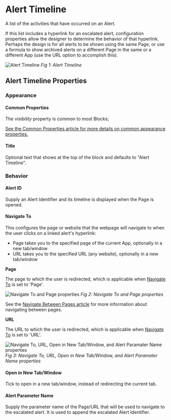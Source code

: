 # Alert Timeline

A list of the activities that have occurred on an Alert.

If this list includes a hyperlink for an escalated alert, configuration properties allow the designer to determine the behavior of that hyperlink. Perhaps the design is for all alerts to be shown using the same Page, or use a formula to show archived alerts on a different Page in the same or a different App (use the URL option to accomplish this).

![Alert Timeline](images/alert-timeline.png)
*Fig 1: Alert Timeline*

## Alert Timeline Properties

### Appearance

#### Common Properties

The _visibility_ property is common to most Blocks;

[See the Common Properties article for more details on common appearance properties.](../common-properties.md#appearance)

#### Title

Optional text that shows at the top of the block and defaults to "Alert Timeline".

### Behavior

#### Alert ID

Supply an Alert Identifier and its timeline is displayed when the Page is opened.

#### **Navigate To**

This configures the page or website that the webpage will navigate to when the user clicks on a linked alert's hyperlink:

* Page takes you to the specified page of the current App, optionally in a new tab/window
* URL takes you to the specified URL (any website), optionally in a new tab/window

**Page**

The page to which the user is redirected, which is applicable when [Navigate To](https://documentation.xmpro.com/blocks-toolbox/common-properties#navigate-to) is set to 'Page'.

![Navigate To and Page properties](https://documentation.xmpro.com/~gitbook/image?url=https%3A%2F%2F2732679253-files.gitbook.io%2F%7E%2Ffiles%2Fv0%2Fb%2Fgitbook-x-prod.appspot.com%2Fo%2Fspaces%252FmqQbULZD1ybtHYhUoujY%252Fuploads%252FZX21EYNRPwSIljyNw7ay%252Fimage.png%3Falt%3Dmedia%26token%3D1f96a727-6035-421f-b7d2-100de15681c5&#x26;width=768&#x26;dpr=4&#x26;quality=100&#x26;sign=e97382694d00bf405ae663dcf5914732750d5ef8ba0959985539f2c2d0ce8ee6)
*Fig 2: Navigate To and Page properties*

See the [Navigate Between Pages article](https://documentation.xmpro.com/how-tos/apps/navigate-between-pages) for more information about navigating between pages.

**URL**

The URL to which the user is redirected, which is applicable when [Navigate To](https://documentation.xmpro.com/blocks-toolbox/common-properties#navigate-to) is set to 'URL'.

![Navigate To, URL, Open in New Tab/Window, and Alert Paramater Name properties](images/navigate-to-url-timeline.png)
*Fig 3: Navigate To, URL, Open in New Tab/Window, and Alert Paramater Name properties*

#### Open in New Tab/Window

Tick to open in a new tab/window, instead of redirecting the current tab.

#### Alert Parameter Name

Supply the parameter name of the Page/URL that will be used to navigate to the escalated alert. It is used to append the escalated Alert Identifier.
